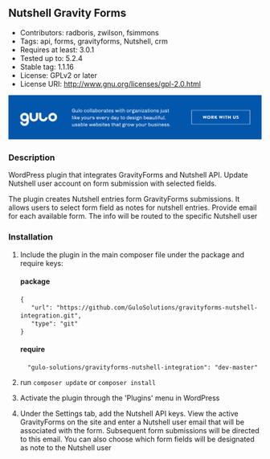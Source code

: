 
## Nutshell Gravity Forms ##

* Contributors: radboris, zwilson, fsimmons
* Tags: api, forms, gravityforms, Nutshell, crm
* Requires at least: 3.0.1
* Tested up to: 5.2.4
* Stable tag: 1.1.16
* License: GPLv2 or later
* License URI: http://www.gnu.org/licenses/gpl-2.0.html

<a href="https://www.gulosolutions.com/?utm_source=github&utm_medium=website&utm_campaign=links">![Image](https://github.com/GuloSolutions/gravityforms-nutshell-integration/blob/master/public/images/banner-github.png)</a>


### Description ###

WordPress plugin that integrates GravityForms and Nutshell API. Update Nutshell user account on form submission with selected fields.

The plugin creates Nutshell entries form GravityForms submissions. It allows users to select form field as notes for nutshell entries. Provide email for each available form. The info will be routed to the specific Nutshell user

### Installation ###

1. Include the plugin in the main composer file under the package and require keys:
   #### package
   ```
   {
      "url": "https://github.com/GuloSolutions/gravityforms-nutshell-integration.git",
      "type": "git"
   }
   ```

   #### require
   ```
     "gulo-solutions/gravityforms-nutshell-integration": "dev-master"
   ```
1. run `composer update` or `composer install`
2. Activate the plugin through the 'Plugins' menu in WordPress
3. Under the Settings tab, add the Nutshell API keys. View the active GravityForms on the site and enter a Nutshell user email  that will be associated with the form. Subsequent form submissions will be directed to this email. You can also choose which form fields will be designated as note to the Nutshell user
